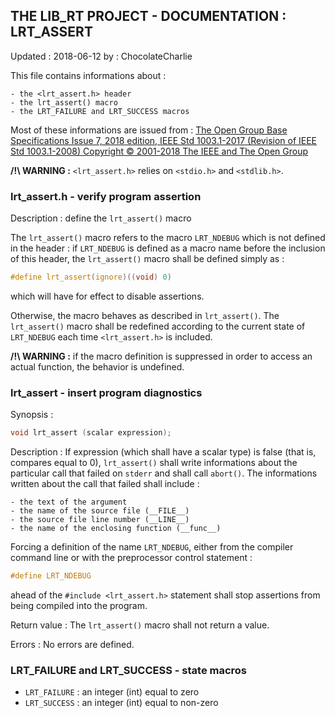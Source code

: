 ## THE LIB_RT PROJECT - DOCUMENTATION : LRT_ASSERT
Updated : 2018-06-12 by : ChocolateCharlie

This file contains informations about :

	- the <lrt_assert.h> header
	- the lrt_assert() macro
	- the LRT_FAILURE and LRT_SUCCESS macros

Most of these informations are issued from :
[The Open Group Base Specifications Issue 7, 2018 edition,
IEEE Std 1003.1-2017 (Revision of IEEE Std 1003.1-2008)
Copyright © 2001-2018 The IEEE and The Open Group
](pubs.opengroup.org/onlinepubs/9699919799)

**/!\\ WARNING :** ```<lrt_assert.h>``` relies on ```<stdio.h>``` and
```<stdlib.h>```.

### lrt_assert.h - verify program assertion

Description : define the ```lrt_assert()``` macro

The ```lrt_assert()``` macro refers to the macro ```LRT_NDEBUG``` which is not
defined in the header : if ```LRT_NDEBUG``` is defined as a macro name before
the inclusion of this header, the ```lrt_assert()``` macro shall be defined
simply as :
```C
#define lrt_assert(ignore)((void) 0)
```
which will have for effect to disable assertions.

Otherwise, the macro behaves as described in ```lrt_assert()```.
The ```lrt_assert()``` macro shall be redefined according to the current state
of ```LRT_NDEBUG``` each time ```<lrt_assert.h>``` is included.

**/!\\ WARNING :** if the macro definition is suppressed in order to access an
actual function, the behavior is undefined.

### lrt_assert - insert program diagnostics

Synopsis :
```C
void lrt_assert (scalar expression);
```

Description :
If expression (which shall have a scalar type) is false (that is, compares
equal to 0), ```lrt_assert()``` shall write informations about the particular
call that failed on ```stderr``` and shall call ```abort()```.
The informations written about the call that failed shall include :

	- the text of the argument
	- the name of the source file (__FILE__)
	- the source file line number (__LINE__)
	- the name of the enclosing function (__func__)

Forcing a definition of the name ```LRT_NDEBUG```, either from the compiler
command line or with the preprocessor control statement :
```C
#define LRT_NDEBUG
```
ahead of the ```#include <lrt_assert.h>``` statement shall stop assertions
from being compiled into the program.

Return value : The ```lrt_assert()``` macro shall not return a value.

Errors : No errors are defined.

### LRT_FAILURE and LRT_SUCCESS - state macros

- ```LRT_FAILURE``` : an integer (int) equal to zero
- ```LRT_SUCCESS``` : an integer (int) equal to non-zero

